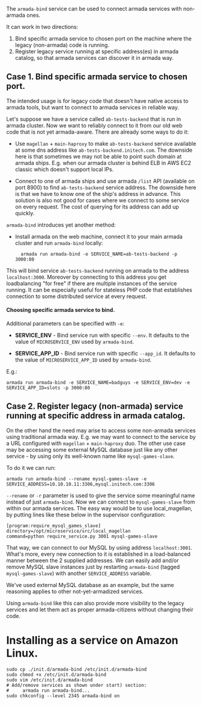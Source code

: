 
The `armada-bind` service can be used to connect armada services with non-armada ones.

It can work in two directions:

1. Bind specific armada service to chosen port on the machine where the legacy (non-armada) code is running.
2. Register legacy service running at specific address(es) in armada catalog,
so that armada services can discover it in armada way.


## Case 1. Bind specific armada service to chosen port.

The intended usage is for legacy code that doesn't have native access to armada tools,
but want to connect to armada services in reliable way.

Let's suppose we have a service called `ab-tests-backend` that is run in armada cluster.
Now we want to reliably connect to it from our old web code that is not yet armada-aware.
There are already some ways to do it:

* Use `magellan` + `main-haproxy` to make `ab-tests-backend` service available at some
dns address like `ab-tests-backend.initech.com`.
The downside here is that sometimes we may not be able to point such domain at armada ships.
E.g. when our armada cluster is behind ELB in AWS EC2 classic which doesn't support local IPs.

* Connect to one of armada ships and use armada `/list` API (available on port 8900)
to find `ab-tests-backend` service address.
The downside here is that we have to know one of the ship's address in advance.
This solution is also not good for cases where we connect to some service on every request.
The cost of querying for its address can add up quickly.

`armada-bind` introduces yet another method:

* Install armada on the web machine, connect it to your main armada cluster and run `armada-bind` locally:

        armada run armada-bind -e SERVICE_NAME=ab-tests-backend -p 3000:80

This will bind service `ab-tests-backend` running on armada to the address `localhost:3000`.
Moreover by connecting to this address you get loadbalancing "for free" if there are multiple instances
of the service running. It can be especially useful for stateless PHP code that establishes connection
to some distributed service at every request.

#### Choosing specific armada service to bind.

Additional parameters can be specified with `-e`:

* __SERVICE_ENV__ - Bind service run with specific `--env`.
It defaults to the value of `MICROSERVICE_ENV` used by `armada-bind`.

* __SERVICE_APP_ID__ - Bind service run with specific `--app_id`.
It defaults to the value of `MICROSERVICE_APP_ID` used by `armada-bind`.

E.g.:

    armada run armada-bind -e SERVICE_NAME=badguys -e SERVICE_ENV=dev -e SERVICE_APP_ID=slots -p 3000:80


## Case 2. Register legacy (non-armada) service running at specific address in armada catalog.

On the other hand the need may arise to access some non-armada services using traditional armada way.
E.g. we may want to connect to the service by a URL configured with `magellan` + `main-haproxy` duo.
The other use case may be accessing some external MySQL database just like any other service - by using only
its well-known name like `mysql-games-slave`.

To do it we can run:

    armada run armada-bind --rename mysql-games-slave -e SERVICE_ADDRESS=10.10.10.11:3306,mysql.initech.com:3306

`--rename` or `-r` parameter is used to give the service some meaningful name instead of just `armada-bind`.
Now we can connect to `mysql-games-slave` from within our armada services. The easy way would be to
use local_magellan, by putting lines like these below in the supervisor configuration:

    [program:require_mysql_games_slave]
    directory=/opt/microservice/src/local_magellan
    command=python require_service.py 3001 mysql-games-slave

That way, we can connect to our MySQL by using address `localhost:3001`.
What's more, every new connection to it is established in a load-balanced manner between the 2 supplied addresses.
We can easily add and/or remove MySQL slave instances just by restarting `armada-bind` (tagged `mysql-games-slave`)
with another `SERVICE_ADDRESS` variable.

We've used external MySQL database as an example, but the same reasoning applies to other
not-yet-armadized services.

Using `armada-bind` like this can also provide more visibility to the legacy services and let them
act as proper armada-citizens without changing their code.



# Installing as a service on Amazon Linux.

    sudo cp ./init.d/armada-bind /etc/init.d/armada-bind
    sudo chmod +x /etc/init.d/armada-bind
    sudo vim /etc/init.d/armada-bind
    # Add/remove services as shown under start) section:
    #     armada run armada-bind...
    sudo chkconfig --level 2345 armada-bind on
